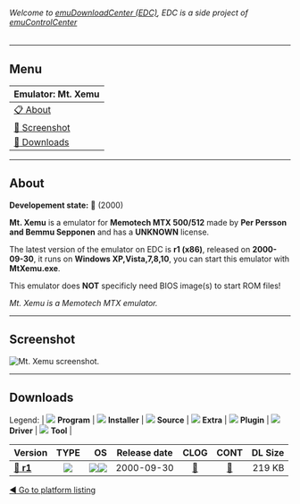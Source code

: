 ###### Welcome to [emuDownloadCenter (EDC)](https://github.com/PhoenixInteractiveNL/emuDownloadCenter/wiki/), EDC is a side project of [emuControlCenter](https://github.com/PhoenixInteractiveNL/emuControlCenter/wiki/)
***
## Menu
| **Emulator: Mt. Xemu** |
|:---------|
| [:clipboard: About](#about) |
| [:sunrise: Screenshot](#screenshot) |
| [:floppy_disk: Downloads](#downloads) |
***
## About
**Developement state:** :red_circle: (2000)

**Mt. Xemu** is a emulator for **Memotech MTX 500/512** made by **Per Persson and Bemmu Sepponen** and has a **UNKNOWN** license.

The latest version of the emulator on EDC is **r1 (x86)**, released on **2000-09-30**, it runs on **Windows XP,Vista,7,8,10**, you can start this emulator with **MtXemu.exe**.

This emulator does **NOT** specificly need BIOS image(s) to start ROM files!

_Mt. Xemu is a Memotech MTX emulator._
***
## Screenshot
![](https://raw.githubusercontent.com/PhoenixInteractiveNL/emuDownloadCenter/master/hooks/mtxemu/emulator_screen_01.jpg "Mt. Xemu screenshot.")
***
## Downloads
Legend: | 
![](https://raw.githubusercontent.com/wiki/PhoenixInteractiveNL/emuDownloadCenter/images_misc/icon_program_24.png) **Program** | 
![](https://raw.githubusercontent.com/wiki/PhoenixInteractiveNL/emuDownloadCenter/images_misc/icon_installer_24.png) **Installer** | 
![](https://raw.githubusercontent.com/wiki/PhoenixInteractiveNL/emuDownloadCenter/images_misc/icon_source_code_24.png) **Source** | 
![](https://raw.githubusercontent.com/wiki/PhoenixInteractiveNL/emuDownloadCenter/images_misc/icon_extra_24.png) **Extra** | 
![](https://raw.githubusercontent.com/wiki/PhoenixInteractiveNL/emuDownloadCenter/images_misc/icon_plugin_24.png) **Plugin** | 
![](https://raw.githubusercontent.com/wiki/PhoenixInteractiveNL/emuDownloadCenter/images_misc/icon_driver_24.png) **Driver** | 
![](https://raw.githubusercontent.com/wiki/PhoenixInteractiveNL/emuDownloadCenter/images_misc/icon_tool_24.png) **Tool** | 
 
| Version | TYPE | OS | Release date | CLOG | CONT | DL Size |
|:--------|:----:|---:|:------------:|:----:|:----:|--------:|
| [:floppy_disk: **r1**](https://github.com/PhoenixInteractiveNL/edc-repo0007/raw/master/mtxemu/r1.7z) | ![](https://raw.githubusercontent.com/wiki/PhoenixInteractiveNL/emuDownloadCenter/images_misc/icon_program_24.png) | ![](https://raw.githubusercontent.com/wiki/PhoenixInteractiveNL/emuDownloadCenter/images_misc/logo_windows_24.png)![](https://raw.githubusercontent.com/wiki/PhoenixInteractiveNL/emuDownloadCenter/images_misc/icon_32-bit_24.png) | 2000-09-30 | [:page_facing_up:](https://github.com/PhoenixInteractiveNL/edc-repo0007/blob/master/mtxemu/r1_changelog.txt) | [:mag_right:](https://github.com/PhoenixInteractiveNL/edc-repo0007/blob/master/mtxemu/r1_contents.txt) | 219 KB |

[:arrow_backward: Go to platform listing](https://github.com/PhoenixInteractiveNL/emuDownloadCenter/wiki/EDC-Platform-List)
